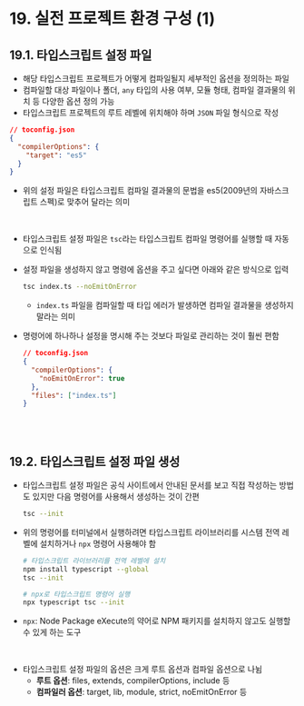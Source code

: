 # 19. 실전 프로젝트 환경 구성 (1)

## 19.1. 타입스크립트 설정 파일

- 해당 타입스크립트 프로젝트가 어떻게 컴파일될지 세부적인 옵션을 정의하는 파일
- 컴파일할 대상 파일이나 폴더, `any` 타입의 사용 여부, 모듈 형태, 컴파일 결과물의 위치 등 다양한 옵션 정의 가능
- 타입스크립트 프로젝트의 루트 레벨에 위치해야 하며 `JSON` 파일 형식으로 작성

```json
// toconfig.json
{
  "compilerOptions": {
    "target": "es5"
  }
}
```

- 위의 설정 파일은 타입스크립트 컴파일 결과물의 문법을 es5(2009년의 자바스크립트 스펙)로 맞추어 달라는 의미

<br>

- 타입스크립트 설정 파일은 `tsc`라는 타입스크립트 컴파일 명령어를 실행할 때 자동으로 인식됨
- 설정 파일을 생성하지 않고 명령에 옵션을 주고 싶다면 아래와 같은 방식으로 입력

  ```bash
  tsc index.ts --noEmitOnError
  ```

  - `index.ts` 파일을 컴파일할 때 타입 에러가 발생하면 컴파일 결과물을 생성하지 말라는 의미

- 명령어에 하나하나 설정을 명시해 주는 것보다 파일로 관리하는 것이 훨씬 편함

  ```json
  // toconfig.json
  {
    "compilerOptions": {
      "noEmitOnError": true
    },
    "files": ["index.ts"]
  }
  ```

<br><br>

## 19.2. 타입스크립트 설정 파일 생성

- 타입스크립트 설정 파일은 공식 사이트에서 안내된 문서를 보고 직접 작성하는 방법도 있지만 다음 명령어를 사용해서 생성하는 것이 간편

  ```bash
  tsc --init
  ```

- 위의 명령어를 터미널에서 실행하려면 타입스크립트 라이브러리를 시스템 전역 레벨에 설치하거나 `npx` 명령어 사용해야 함

  ```bash
  # 타입스크립트 라이브러리를 전역 레벨에 설치
  npm install typescript --global
  tsc --init
  ```

  ```bash
  # npx로 타입스크립트 명령어 실행
  npx typescript tsc --init
  ```

- `npx`: Node Package eXecute의 약어로 NPM 패키지를 설치하지 않고도 실행할 수 있게 하는 도구

<br>

- 타입스크립트 설정 파일의 옵션은 크게 루트 옵션과 컴파일 옵션으로 나뉨
  - **루트 옵션**: files, extends, compilerOptions, include 등
  - **컴파일러 옵션**: target, lib, module, strict, noEmitOnError 등
